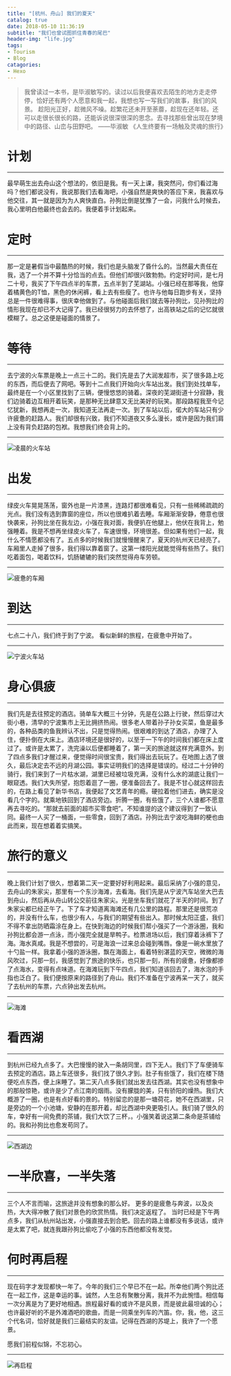 ```yaml
---
title: "[杭州、舟山] 我们的夏天"
catalog: true
date: 2018-05-10 11:36:19
subtitle: "我们也曾试图抓住青春的尾巴"
header-img: "life.jpg"
tags:
- Tourism
- Blog
catagories:
- Hexo
---
```

>我曾读过一本书，是毕淑敏写的。读过以后我便喜欢去陌生的地方走走停停，恰好还有两个人愿意和我一起，我想也写一写我们的故事，我们的风景。
>趁阳光正好，趁微风不噪。趁繁花还未开至荼蘼，趁现在还年轻。还可以走很长很长的路，还能诉说很深很深的思念。去寻找那些曾出现在梦境中的路径、山峦与田野吧。
>——毕淑敏 《人生终要有一场触及灵魂的旅行》


# 计划
---
最早萌生出去舟山这个想法的，依旧是我。有一天上课，我突然问，你们看过海吗？他们都说没有，我说那我们去看海吧，小强自然是爽快的答应下来，我喜欢与他交往，其一就是因为为人爽快直白。孙狗比倒是犹豫了一会，问我什么时候去，我心里明白他最终也会去的。我便着手计划起来。

# 定时
---
那一定是暑假当中最酷热的时候，我们也是头脑发了昏什么的。当然最大责任在我，选了一个并不算十分恰当的点去。但他们却很兴致勃勃。约定好时间，是七月二十号，我买了下午四点半的车票，五点半到了芜湖站。小强已经在那等我，他穿着橘黄色的T恤，黑色的休闲裤，看上去有些瘦了。也许与他每日跑步有关，坚持总是一件很难得事，很庆幸他做到了。与他碰面后我们就去等孙狗比，见孙狗比的情形我现在却已不大记得了。我已经很努力的去怀想了，出高铁站之后的记忆就很模糊了。总之这便是碰面的情景了。

# 等待
---
去宁波的火车票是晚上一点三十二的。我们先是去了大润发超市，买了很多路上吃的东西，而后便去了网吧。等到十二点我们开始向火车站出发。我们到处找单车，最终是在一个小区里找到了三辆，便慢悠悠的骑着。深夜的芜湖街道十分寂静，我们边骑着边互相开着玩笑，是那种无比肆意又无比美好的玩笑。那段路程我至今记忆犹新，我想再走一次，我知道无法再走一次。到了车站以后，偌大的车站只有少许疲惫的赶路人。我们却很有兴致，我们不知道夜又多么漫长，或许是因为我们肩上没有背负赶路的包袱。我想我们终会背上的。

---
![凌晨的火车站](https://purewy.github.io/img/summer/火车站.jpeg)

# 出发
---
绿皮火车晃晃荡荡，窗外也是一片漆黑，连路灯都很难看见，只有一些稀稀疏疏的光点。我们没有选到靠窗的座位，所以也很难扒着去睡。车厢渐渐安静，倦意也很快袭来，孙狗比坐在我左边，小强在我对面，我便扒在他腿上，他伏在我背上，勉强睡着。我是不想再坐绿皮火车了，车速很慢，环境很差。但如果有他们一起，我什么不情愿都没有了。五点多的时候我们就慢慢醒来了，夏天的杭州天已经亮了。车厢里人走掉了很多，我们得以靠着窗了。这第一缕阳光就能觉得有些热了。我们吃着面包，喝着饮料，饥肠辘辘的我们突然觉得舟车劳顿。

---
![疲惫的车厢](https://purewy.github.io/img/summer/火车上.jpeg)

# 到达
---
七点二十八，我们终于到了宁波。
看似新鲜的旅程，在疲惫中开始了。

---
![宁波火车站](https://purewy.github.io/img/summer/宁波站.jpeg)

# 身心俱疲
---
我们先是去往预定的酒店。骑单车大概三十分钟，先是在公路上行驶，然后穿过大街小巷，清早的宁波集市上无比拥挤热闹。很多老人带着孙子孙女买菜，鱼是最多的，各种品类的鱼我辨认不出，只是觉得热闹。很艰难的到达了酒店，办理了入住，便扑倒在大床上。酒店环境还是很好的，以至于一下午的时间我们都在床上度过了。或许是太累了，洗完澡以后便都睡着了，第一天的旅途就这样充满意外。到了四点多我们才醒过来，便觉得时间很宝贵，我们得出去玩玩了。在地图上选了很久，最后决定去不远的月湖公园。事实证明我们的选择是错误的。经过二十分钟的骑行，我们来到了一片枯水湖，湖里已经被垃圾充满，没有什么水的湖底让我们一眼窥透。我们大失所望，抱怨着逛了一圈，便准备回去了。我是不甘心就这样回去的，在路上看见了新华书店，我便起了文艺青年的瘾。硬拉着他们进去，确实是没看几个字的。就乘地铁回到了酒店旁边。折腾一圈，有些饿了，三个人谁都不愿意再去寻吃的。“那就去前面的超市买零食吧”。不知谁提的这个建议得到了一致认同。最终一人买了一桶面，一些零食，回到了酒店。孙狗比去宁波吃海鲜的梗也由此而来，现在想着着实搞笑。

# 旅行的意义
---
晚上我们计划了很久，想着第二天一定要好好利用起来。最后采纳了小强的意见，去舟山的朱家尖，那里有一个东沙海滩，去看海。我们先是从宁波汽车站坐大巴去到舟山，然后再从舟山转公交前往朱家尖。光是坐车我们就花了半天的时间。到了朱家尖都已经正午了。下了车才知道离海滩还有几公里的路程。那里还是很荒凉的，并没有什么车，也很少有人，与我们的期望有些出入。那时候太阳正盛，我们不得不拿出防晒霜涂在身上。在快到海边的时候我们帮小强买了一个游泳圈，我和孙狗比都会游一点泳，而小强完全就是旱鸭子。检票进场以后，我们穿着泳裤下了海。海水真咸。我是不想尝的，可是海浪一过来总会碰到嘴唇。像是一碗水里放了十勺盐一样。我拿着小强的游泳圈，飘在海面上，看着特别湛蓝的天空，微微的海风吹过，只那一刻，我感觉到了旅途的快乐，也只那一刻，所有的疲惫，好像都掺了点海水，变得有点味道。在海滩玩到下午四点，我们知道该回去了，海水泡的手指也泛白了。我们便按原来的路径到了舟山。我们不准备在宁波再呆一天了，就买了去杭州的车票，六点钟出发去杭州。

---
![海滩](https://purewy.github.io/img/summer/海滩.jpeg)

# 看西湖
---
到杭州已经九点多了。大巴慢慢的驶入一条胡同里，四下无人。我们下了车便骑车去预定的酒店。路上车还很多，我们找了很久才到。肚子有些饿了，我们在楼下随便吃点东西，便上床睡了。第二天八点多我们就出发去往西湖。其实也没有想象中的那般惊艳，或许是少了点江南的烟雨。没有朦胧的美，只有骄阳的燥热。我们大概游了一圈，也是有点好看的景的。特别留恋的是那一塘荷花，她不在西湖里，只是旁边的一个小池塘，安静的在那开着，却比西湖中央更吸引人。我们骑了很久的车，幸好有一间免费的茶铺，我们大饮了三杯，。小强笑着说这第二条命是茶铺给的。我和孙狗比也愈发苟同了。

---
![西湖边](https://purewy.github.io/img/summer/西湖边.jpeg)

# 一半欣喜，一半失落
---
三个人不言而喻，这旅途并没有想象的那么好。
更多的是疲惫与奔波，以及炎热，大大得冲散了我们对景色的欣赏热情。我们决定返程了。
当时已经是下午两点多，我们从杭州站出发，小强直接去到合肥。回去的路上谁都没有多说话，或许是太累了吧，就连我跟孙狗比偷吃了小强的东西他都没有发觉。

# 何时再启程
---
现在码字才发现都快一年了。今年的我们三个早已不在一起。所幸他们两个狗比还在一起工作，这是幸运的事。诚然，人生总有聚散分离，我并不为此惋惜。相信每一次分离是为了更好地相遇。旅程最好看的或许不是风景，而是彼此最坦诚的心；也许最好听的不是外滩酒吧的歌曲，而是一同乘坐列车的汽笛。你，我，他，这三个代名词，恰好就是我们三最结实的友谊。记得在西湖的苏堤上，我许了一个愿景。

愿我们前程似锦，不忘初心。

--- 
![再启程](https://purewy.github.io/img/summer/再启程.jpg)